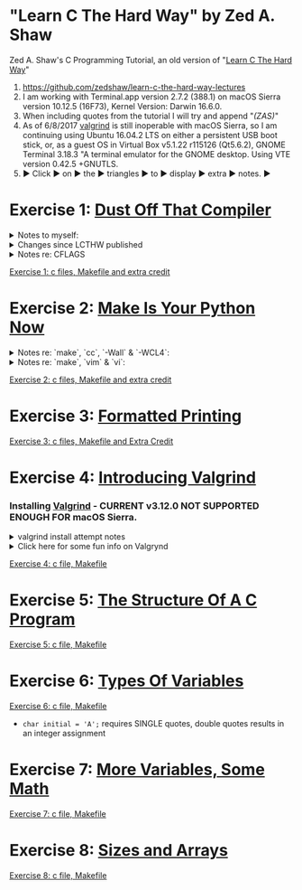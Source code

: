 # "Learn C The Hard Way" by Zed A. Shaw
Zed A. Shaw's C Programming Tutorial, an old version of "[Learn C The Hard Way](https://web.archive.org/web/20140722163343/http://c.learncodethehardway.org:80/book/)"
1. https://github.com/zedshaw/learn-c-the-hard-way-lectures
2. I am working with Terminal.app version 2.7.2 (388.1) on macOS Sierra version 10.12.5 (16F73), Kernel Version: Darwin 16.6.0.
3. When including quotes from the tutorial I will try and append "_(ZAS)_"
4. As of 6/8/2017 [valgrind](http://valgrind.org/) is still inoperable with macOS Sierra, so I am continuing using Ubuntu 16.04.2 LTS on either a persistent USB boot stick, or, as a guest OS in Virtual Box v5.1.22 r115126 (Qt5.6.2), GNOME Terminal 3.18.3 "A terminal emulator for the GNOME desktop. Using VTE version 0.42.5 +GNUTLS.
5. ▶︎ Click ▶︎ on ▶︎ the ▶︎ triangles ▶︎ to ▶︎ display ▶︎ extra ▶︎ notes. ▶︎

# Exercise 1: [Dust Off That Compiler](https://web.archive.org/web/20140714084954/http://c.learncodethehardway.org:80/book/ex1.html)

<details><summary>Notes to myself:</summary><p>

- [Difference between `puts` and `printf`](http://stackoverflow.com/a/2454491/5225057)
  1. `puts` automatically appends a newline.
  2. `printf` uses "%s" style print formatting.
- Odd, in the command line I can use `$ printf $ "ab\bcd"` to display "acd" but `puts` returns "command not found." Not sure why since `man puts` displays the manual. There's also `fputs`.
- Why the 3 in `man 3 puts`? Answer: https://en.wikipedia.org/wiki/Man_page#Manual_sections (see also `man man` for the `-a` option to display all manual sections).

</p></details>

<details><summary>Changes since LCTHW published</summary><p>

- Some things have changed since this was written, e.g. `make` reports the same warning without CFLAGS declaration:

  ```bash
  $  make 1.0
  cc     1.0.c   -o 1.0
  ex1.c:3:5: warning: implicit declaration of function 'puts' is invalid in C99 [-Wimplicit-function-declaration]
      puts("Hello world.");
      ^
  1 warning generated.
  ```

- CFLAGS declared:

  ```bash
  $  CFLAGS="-Wall" make 1.0
  cc -Wall    1.0.c   -o ex1.0
  ex1.c:3:5: warning: implicit declaration of function 'puts' is invalid in C99 [-Wimplicit-function-declaration]
      puts("Hello world.");
      ^
  1 warning generated.
  ```

[See 1.1.c for a warning free example compiling with or without CFLAGS='-Wall'](01/1.1.c)

</p></details>

<details><summary>Notes re: CFLAGS</summary><p>

- Of note, the `CFLAGS='-WCL4'` compile warns about the unused parameters:

```bash
$  CFLAGS='-WCL4' make 1.0
cc -WCL4    1.0.c   -o 1.0
ex1.c:3:5: warning: implicit declaration of function 'puts' is invalid in C99 [-Wimplicit-function-declaration]
    puts("Hello world.");
    ^
ex1.c:1:14: warning: unused parameter 'argc' [-Wunused-parameter]
int main(int argc, char *argv[])
             ^
ex1.c:1:26: warning: unused parameter 'argv' [-Wunused-parameter]
int main(int argc, char *argv[])
                         ^
3 warnings generated.
```

- I "discovered" this flag option because I accidentally wrote `CFLAGS="-WALL"` (all caps) and got the message "`warning: unknown warning option '-WALL'; did you mean '-WCL4'? [-Wunknown-warning-option]`" and tried it. This flag option also warns about the unused parameters. Not sure what other conditions it covers. Also not sure if `$ man make` is where I should be looking to ascertain what these flags are doing, but I think I am invoking the `-W` `-C` `-L` flags with `make`, but not sure what the `4` is for.
- NOTE: `-WCL4` seems to only be a thing in MacOS, not Ubuntu. No idea why.
- Explicitly stating there are no parameters in main with "void" avoids this warning, e.g.

```c
int main(void)
{
    puts("Look, no warning msg!");
    return 0;
}
```

- ...and apparently so does leaving the parameters list void, e.g.

```c
int main()
{
    puts("Look, no warning msg!");
    return 0;
}
```

- [See 1.2.c for a warning free example using "void" and compiling with CFLAGS='-WCL4'](01/1.2.c)

</p></details>

[Exercise 1: c files, Makefile and extra credit](01/)

# Exercise 2: [Make Is Your Python Now](https://web.archive.org/web/20140725051533/http://c.learncodethehardway.org:80/book/ex2.html)

<details><summary>Notes re: `make`, `cc`, `-Wall` & `-WCL4`:</summary><p>

- Hmm... reading `$ man make` didn't help me to understand the `-"Wall"` or `"-WCL4"`, but this helped some:  
  > "In this example I did `CFLAGS="-Wall" make ex1` so that it would *add the command line option `-Wall` to the `cc` command that `make` normally runs*" _(ZAS)_

- So I read `$ man cc` but am still not sure about what is going on here: is `-Wall` like `-W` and `-all`? is `-WCL4` like `-W` `-C` `-L` and `-4` ("`-04`"?)? Per the extra credit, I'll do a little more research...
- I also found this useful: `CFLAGS='-Wall'`
  > "is a way to pass "modifiers" to the make command. If you're not familiar with how the Unix shell works, you can create these "environment variables" which will get picked up by programs you run. Sometimes you do this with a command like export `CFLAGS="-Wall"` depending on the shell you use. *You can however also just put them before the command you want to run, and that environment variable will be set only while that command runs.*" _(ZAS)_

</p></details>

<details><summary>Notes re: `make`, `vim` & `vi`:</summary><p>

- `make` is very particular about tabs not being spaces and end of line. In my ~/.vimrc settings file I had "set expandtab" as an option to turn tabs into spaces. I commented this out & now the "Makefile" exercise works :). Basically the same as to be expected:

```bash
$  make clean
rm -f ex1
$  make ex1
cc -Wall -g    ex1.c   -o ex1
ex1.c:3:5: warning: implicit declaration of function 'puts' is invalid in C99 [-Wimplicit-function-declaration]
    puts("Hello world.");
    ^
1 warning generated.
```

- For vim: ESC, `:set list`, REUTRN will enable display for end of line as `$` and TABs as `I^`
- For vim: ESC, `:set nolist`, RETURN will disbale the "list display"
- For vi, I've set the .exrc file accordingly.
- Additional resources: https://www.gnu.org/software/make/
- What is a .dSYM directory for? When I run the command make using Makefile, I end up, for example, with the directory ex1.dSYM containing the ex1 binary within /Contents/Resources/DWARF/ including an info.plist in the /Contents/ directory.

</p></details>

[Exercise 2: c files, Makefile and extra credit](02/)

# Exercise 3: [Formatted Printing](https://web.archive.org/web/20140723032924/http://c.learncodethehardway.org:80/book/ex3.html)
[Exercise 3: c files, Makefile and Extra Credit](03/)

# Exercise 4: [Introducing Valgrind](https://web.archive.org/web/20140725050055/http://c.learncodethehardway.org:80/book/ex4.html)
### Installing [Valgrind](http://valgrind.org/) - CURRENT v3.12.0 NOT SUPPORTED ENOUGH FOR macOS Sierra.

<details><summary>valgrind install attempt notes</summary><p>

- [Valgrind on macOS Sierra?](https://stackoverflow.com/questions/40650338/valgrind-on-macos-sierra)
- https://bugs.kde.org/show_bug.cgi?id=365327
- https://stackoverflow.com/a/43431715/5225057
- http://valgrind.org/downloads/current.html#current
  - *md5: 6eb03c0c10ea917013a7622e483d61bb*

- WTAF?  

```bash
$  curl -O http://valgrind.org/downloads/valgrind-3.12.0.tar.bz2
  % Total    % Received % Xferd  Average Speed   Time    Time     Time  Current
                                 Dload  Upload   Total   Spent    Left  Speed
100 12.1M  100 12.1M    0     0  1213k      0  0:00:10  0:00:10 --:--:-- 1372k
$  md5 valgrind-3.12.0.tar.bz2
MD5 (valgrind-3.12.0.tar.bz2) = 6eb03c0c10ea917013a7622e483d61bb
$  tar -xjvf valgrind-3.12.0.tar.bz2
$  cd valgrind-3.12.0
$  open FAQ.txt
$  ./configure
...
     Maximum build arch: amd64
     Primary build arch: amd64
   Secondary build arch: x86
               Build OS: darwin
   Primary build target: AMD64_DARWIN
 Secondary build target: X86_DARWIN
       Platform variant: vanilla
  Primary -DVGPV string: -DVGPV_amd64_darwin_vanilla=1
     Default supp files: exp-sgcheck.supp xfree-3.supp xfree-4.supp darwin10-drd.supp darwin16.supp

$  make
...
ld: symbol(s) not found for architecture x86_64
make[3]: *** [memcheck-amd64-darwin] Error 1
make[2]: *** [all-recursive] Error 1
make[1]: *** [all-recursive] Error 1
make: *** [all] Error 2
$  sudo make install
Password:
...
Undefined symbols for architecture x86_64:
  "___bzero", referenced from:
      _hijack_thread_state in libcoregrind-amd64-darwin.a(libcoregrind_amd64_darwin_a-syswrap-amd64-darwin.o)
      _RRegUniverse__init in libvex-amd64-darwin.a(libvex_amd64_darwin_a-host_generic_regs.o)
ld: symbol(s) not found for architecture x86_64
make[3]: *** [memcheck-amd64-darwin] Error 1
make[2]: *** [install-recursive] Error 1
make[1]: *** [install-recursive] Error 1
make: *** [install] Error 2
$  valgrind ls -l
valgrind: tool 'memcheck' not installed (/usr/local/lib/valgrind/memcheck-amd64-darwin) (No such file or directory)
```

- [possible fix?](http://valgrind.10908.n7.nabble.com/Unable-to-compile-on-Mac-OS-X-10-11-td57237.html)
- Change: "coregrind/m_main.c" from:
  - `#if defined(VGO_darwin) && DARWIN_VERS == DARWIN_10_10` to:
  - `#if defined(VGO_darwin)`
```bash
$  brew install valgrind
valgrind: This formula either does not compile or function as expected on macOS
versions newer than El Capitan due to an upstream incompatibility.
Error: An unsatisfied requirement failed this build.
```

# OOF-AH!
- See: [pt1](Valgrind_pt1.md) & [pt2](Valgrind_pt2.md)

- Oddly, and after all this, I decided to install Ubuntu 16.04.2 LTS on a Virtual Box and go through the same process of installation (note: `md5sum` instead of `md5`) but after a successful `make install` the `valgrind` command was not recognized. WTF? So, I simply resorted to `sudo apt install valgrind` and it works fine on Ubuntu... :\
- Aaand the performance blows on the VirtualBox, so I made a persistent USB stick... it's USB2.0 tho, so I might have to get a usb 3.0 cuz it's not that much better :\
- Tracking this for using MacOS Sierra with valgrind: https://apple.stackexchange.com/questions/285329/valgrind-for-macos-sierra-on-i7-macbook-air

</p></details>

<details><summary>Click here for some fun info on Valgrynd</summary><p>

https://dot.kde.org/2006/02/21/interview-valgrind-author-julian-seward  
http://valgrind.org/docs/download_docs.html  

> 1.1. How do you pronounce "Valgrind"?  
> The "Val" as in the word "value". The "grind" is pronounced with a short 'i' -- ie. "grinned" (rhymes with "tinned") rather than "grined" (rhymes with "find").  
>  
> Don't feel bad: almost everyone gets it wrong at first.  
> ***
>  
> 1.2. Where does the name "Valgrind" come from?  
> From Nordic mythology. Originally (before release) the project was named Heimdall, after the watchman of the Nordic gods. He could "see a hundred miles by day or night, hear the grass growing, see the wool growing on a sheep's back", etc. This would have been a great name, but it was already taken by a security package "Heimdal".  
>  
> Keeping with the Nordic theme, Valgrind was chosen. Valgrind is the name  of the main entrance to Valhalla (the Hall of the Chosen Slain in Asgard). Over this entrance there resides a wolf and over it there is the head of a boar and on it perches a huge eagle, whose eyes can see to the far regions of the nine worlds. Only those judged worthy by the guardians are allowed to pass through Valgrind. All others are refused entrance.  
>  
> It's not short for "value grinder", although that's not a bad guess.  

</p></details>

[Exercise 4: c file, Makefile](04/)

# Exercise 5: [The Structure Of A C Program](https://web.archive.org/web/20140723032924/http://c.learncodethehardway.org:80/book/ex5.html)
[Exercise 5: c file, Makefile](05/)

# Exercise 6: [Types Of Variables](https://web.archive.org/web/20140723032924/http://c.learncodethehardway.org:80/book/ex6.html)
[Exercise 6: c file, Makefile](06/)
  - `char initial = 'A';` requires SINGLE quotes, double quotes results in an integer assignment

# Exercise 7: [More Variables, Some Math](https://web.archive.org/web/20140723032924/http://c.learncodethehardway.org:80/book/ex7.html)
[Exercise 7: c file, Makefile](07/)

# Exercise 8: [Sizes and Arrays](https://web.archive.org/web/20140723032924/http://c.learncodethehardway.org:80/book/ex8.html)
[Exercise 8: c file, Makefile](08/)
